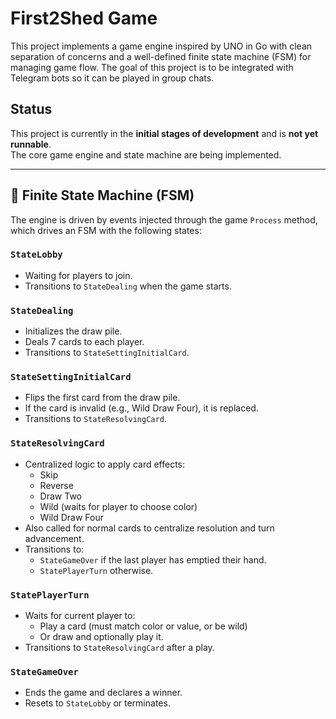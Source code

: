 # First2Shed Game

This project implements a game engine inspired by UNO in Go with clean separation of concerns and a well-defined finite state machine (FSM) for managing game flow.
The goal of this project is to be integrated with Telegram bots so it can be played in group chats.

## Status
This project is currently in the **initial stages of development** and is **not yet runnable**.  
The core game engine and state machine are being implemented.

---

## 🧠 Finite State Machine (FSM)

The engine is driven by events injected through the game `Process` method, which drives an FSM with the following states:

### `StateLobby`
- Waiting for players to join.
- Transitions to `StateDealing` when the game starts.

### `StateDealing`
- Initializes the draw pile.
- Deals 7 cards to each player.
- Transitions to `StateSettingInitialCard`.

### `StateSettingInitialCard`
- Flips the first card from the draw pile.
- If the card is invalid (e.g., Wild Draw Four), it is replaced.
- Transitions to `StateResolvingCard`.

### `StateResolvingCard`
- Centralized logic to apply card effects:
  - Skip
  - Reverse
  - Draw Two
  - Wild (waits for player to choose color)
  - Wild Draw Four
- Also called for normal cards to centralize resolution and turn advancement.
- Transitions to:
  - `StateGameOver` if the last player has emptied their hand.
  - `StatePlayerTurn` otherwise.

### `StatePlayerTurn`
- Waits for current player to:
  - Play a card (must match color or value, or be wild)
  - Or draw and optionally play it.
- Transitions to `StateResolvingCard` after a play.

### `StateGameOver`
- Ends the game and declares a winner.
- Resets to `StateLobby` or terminates.
